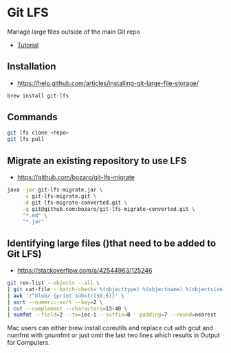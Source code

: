 # Git LFS

Manage large files outside of the main Git repo

* [Tutorial](https://github.com/git-lfs/git-lfs/wiki/Tutorial)

## Installation

* https://help.github.com/articles/installing-git-large-file-storage/

```bash
brew install git-lfs
```

## Commands

```bash
git lfs clone <repo>
git lfs pull
```

## Migrate an existing repository to use LFS

* https://github.com/bozaro/git-lfs-migrate

```bash
java -jar git-lfs-migrate.jar \
     -s git-lfs-migrate.git \
     -d git-lfs-migrate-converted.git \
     -g git@github.com:bozaro/git-lfs-migrate-converted.git \
     "*.md" \
     "*.jar"
 ```

## Identifying large files ()that need to be added to Git LFS)

* https://stackoverflow.com/a/42544963/125246

```bash
git rev-list --objects --all \
| git cat-file --batch-check='%(objecttype) %(objectname) %(objectsize) %(rest)' \
| awk '/^blob/ {print substr($0,6)}' \
| sort --numeric-sort --key=2 \
| cut --complement --characters=13-40 \
| numfmt --field=2 --to=iec-i --suffix=B --padding=7 --round=nearest
```

Mac users can either brew install coreutils and replace cut with gcut and numfmt with gnumfmt or just omit the last two lines which results in Output for Computers.

